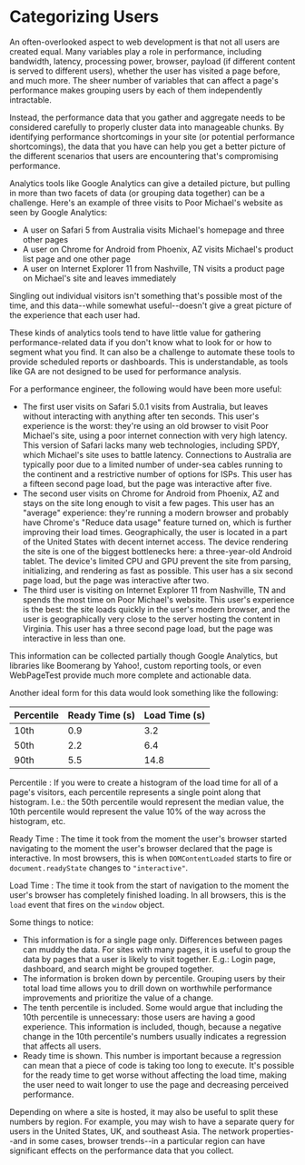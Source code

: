 # Categorizing Users

An often-overlooked aspect to web development is that not all users are created equal. Many variables play a role in performance, including bandwidth, latency, processing power, browser, payload (if different content is served to different users), whether the user has visited a page before, and much more. The sheer number of variables that can affect a page's performance makes grouping users by each of them independently intractable.

Instead, the performance data that you gather and aggregate needs to be considered carefully to properly cluster data into manageable chunks. By identifying performance shortcomings in your site (or potential performance shortcomings), the data that you have can help you get a better picture of the different scenarios that users are encountering that's compromising performance.

Analytics tools like Google Analytics can give a detailed picture, but pulling in more than two facets of data (or grouping data together) can be a challenge. Here's an example of three visits to Poor Michael's website as seen by Google Analytics:

- A user on Safari 5 from Australia visits Michael's homepage and three other pages
- A user on Chrome for Android from Phoenix, AZ visits Michael's product list page and one other page
- A user on Internet Explorer 11 from Nashville, TN visits a product page on Michael's site and leaves immediately

Singling out individual visitors isn't something that's possible most of the time, and this data--while somewhat useful--doesn't give a great picture of the experience that each user had.

These kinds of analytics tools tend to have little value for gathering performance-related data if you don't know what to look for or how to segment what you find. It can also be a challenge to automate these tools to provide scheduled reports or dashboards. This is understandable, as tools like GA are not designed to be used for performance analysis.

For a performance engineer, the following would have been more useful:

- The first user visits on Safari 5.0.1 visits from Australia, but leaves without interacting with anything after ten seconds. This user's experience is the worst: they're using an old browser to visit Poor Michael's site, using a poor internet connection with very high latency. This version of Safari lacks many web technologies, including SPDY, which Michael's site uses to battle latency. Connections to Australia are typically poor due to a limited number of under-sea cables running to the continent and a restrictive number of options for ISPs. This user has a fifteen second page load, but the page was interactive after five.
- The second user visits on Chrome for Android from Phoenix, AZ and stays on the site long enough to visit a few pages. This user has an "average" experience: they're running a modern browser and probably have Chrome's "Reduce data usage" feature turned on, which is further improving their load times. Geographically, the user is located in a part of the United States with decent internet access. The device rendering the site is one of the biggest bottlenecks here: a three-year-old Android tablet. The device's limited CPU and GPU prevent the site from parsing, initializing, and rendering as fast as possible. This user has a six second page load, but the page was interactive after two.
- The third user is visiting on Internet Explorer 11 from Nashville, TN and spends the most time on Poor Michael's website. This user's experience is the best: the site loads quickly in the user's modern browser, and the user is geographically very close to the server hosting the content in Virginia. This user has a three second page load, but the page was interactive in less than one.

This information can be collected partially though Google Analytics, but libraries like Boomerang by Yahoo!, custom reporting tools, or even WebPageTest provide much more complete and actionable data.

Another ideal form for this data would look something like the following:

| Percentile | Ready Time (s) | Load Time (s) |
|------------|----------------|---------------|
| 10th       | 0.9            | 3.2           |
| 50th       | 2.2            | 6.4           |
| 90th       | 5.5            | 14.8          |


Percentile
: If you were to create a histogram of the load time for all of a page's visitors, each percentile represents a single point along that histogram. I.e.: the 50th percentile would represent the median value, the 10th percentile would represent the value 10% of the way across the histogram, etc.

Ready Time
: The time it took from the moment the user's browser started navigating to the moment the user's browser declared that the page is interactive. In most browsers, this is when `DOMContentLoaded` starts to fire or `document.readyState` changes to `"interactive"`.

Load Time
: The time it took from the start of navigation to the moment the user's browser has completely finished loading. In all browsers, this is the `load` event that fires on the `window` object.


Some things to notice:

- This information is for a single page only. Differences between pages can muddy the data. For sites with many pages, it is useful to group the data by pages that a user is likely to visit together. E.g.: Login page, dashboard, and search might be grouped together.
- The information is broken down by percentile. Grouping users by their total load time allows you to drill down on worthwhile performance improvements and prioritize the value of a change.
- The tenth percentile is included. Some would argue that including the 10th percentile is unnecessary: those users are having a good experience. This information is included, though, because a negative change in the 10th percentile's numbers usually indicates a regression that affects all users.
- Ready time is shown. This number is important because a regression can mean that a piece of code is taking too long to execute. It's possible for the ready time to get worse without affecting the load time, making the user need to wait longer to use the page and decreasing perceived performance.

Depending on where a site is hosted, it may also be useful to split these numbers by region. For example, you may wish to have a separate query for users in the United States, UK, and southeast Asia. The network properties--and in some cases, browser trends--in a particular region can have significant effects on the performance data that you collect.
